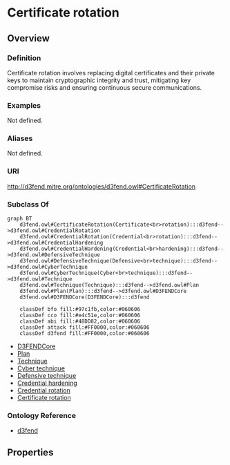# Certificate rotation

## Overview

### Definition
Certificate rotation involves replacing digital certificates and their private keys to maintain cryptographic integrity and trust, mitigating key compromise risks and ensuring continuous secure communications.

### Examples
Not defined.

### Aliases
Not defined.

### URI
http://d3fend.mitre.org/ontologies/d3fend.owl#CertificateRotation

### Subclass Of
```mermaid
graph BT
    d3fend.owl#CertificateRotation(Certificate<br>rotation):::d3fend-->d3fend.owl#CredentialRotation
    d3fend.owl#CredentialRotation(Credential<br>rotation):::d3fend-->d3fend.owl#CredentialHardening
    d3fend.owl#CredentialHardening(Credential<br>hardening):::d3fend-->d3fend.owl#DefensiveTechnique
    d3fend.owl#DefensiveTechnique(Defensive<br>technique):::d3fend-->d3fend.owl#CyberTechnique
    d3fend.owl#CyberTechnique(Cyber<br>technique):::d3fend-->d3fend.owl#Technique
    d3fend.owl#Technique(Technique):::d3fend-->d3fend.owl#Plan
    d3fend.owl#Plan(Plan):::d3fend-->d3fend.owl#D3FENDCore
    d3fend.owl#D3FENDCore(D3FENDCore):::d3fend
    
    classDef bfo fill:#97c1fb,color:#060606
    classDef cco fill:#e4c51e,color:#060606
    classDef abi fill:#48DD82,color:#060606
    classDef attack fill:#FF0000,color:#060606
    classDef d3fend fill:#FF0000,color:#060606
```

- [D3FENDCore](/docs/ontology/reference/model/D3FENDCore/D3FENDCore.md)
- [Plan](/docs/ontology/reference/model/D3FENDCore/Plan/Plan.md)
- [Technique](/docs/ontology/reference/model/D3FENDCore/Plan/Technique/Technique.md)
- [Cyber technique](/docs/ontology/reference/model/D3FENDCore/Plan/Technique/Cyber%20technique/Cyber%20technique.md)
- [Defensive technique](/docs/ontology/reference/model/D3FENDCore/Plan/Technique/Cyber%20technique/Defensive%20technique/Defensive%20technique.md)
- [Credential hardening](/docs/ontology/reference/model/D3FENDCore/Plan/Technique/Cyber%20technique/Defensive%20technique/Credential%20hardening/Credential%20hardening.md)
- [Credential rotation](/docs/ontology/reference/model/D3FENDCore/Plan/Technique/Cyber%20technique/Defensive%20technique/Credential%20hardening/Credential%20rotation/Credential%20rotation.md)
- [Certificate rotation](/docs/ontology/reference/model/D3FENDCore/Plan/Technique/Cyber%20technique/Defensive%20technique/Credential%20hardening/Credential%20rotation/Certificate%20rotation/Certificate%20rotation.md)


### Ontology Reference
- [d3fend](http://d3fend.mitre.org/ontologies/d3fend.owl#)

## Properties
